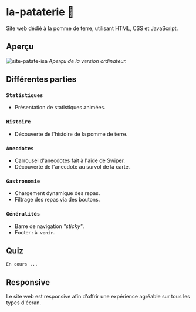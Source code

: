 # la-pataterie 🥔
Site web dédié à la pomme de terre, utilisant HTML, CSS et JavaScript.

## Aperçu
![site-patate-isa](https://github.com/user-attachments/assets/e2bca27a-40c8-4b9d-a96a-6f8b19c24769)
_Aperçu de la version ordinateur._

## Différentes parties

### `Statistiques`
- Présentation de statistiques animées.

### `Histoire`
- Découverte de l'histoire de la pomme de terre.

### `Anecdotes`
- Carrousel d'anecdotes fait à l'aide de [Swiper](https://swiperjs.com/).
- Découverte de l'anecdote au survol de la carte.

### `Gastronomie`
- Chargement dynamique des repas.
- Filtrage des repas via des boutons.

### `Généralités`
- Barre de navigation _"sticky"_.
- Footer : `à venir`.

## Quiz
`En cours ...`

## Responsive
Le site web est responsive afin d'offrir une expérience agréable sur tous les types d'écran.
